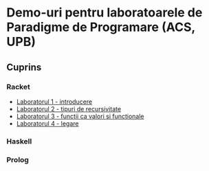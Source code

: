 # Demo-uri pentru laboratoarele de Paradigme de Programare (ACS, UPB)

## Cuprins
### Racket
- [Laboratorul 1 - introducere](lab1/demo.rkt)
- [Laboratorul 2 - tipuri de recursivitate](lab2/demo.rkt)
- [Laboratorul 3 - functii ca valori si functionale](lab3/demo.rkt)
- [Laboratorul 4 - legare](lab4/demo.rkt)
### Haskell
### Prolog

